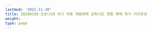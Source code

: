 ```yaml
---
lastmod: '2021-11-30'
title: 20200330-코로나19 위기 악용 재벌체제 강화시도 경총 해체 촉구 기자회견
weight: 
type: page
---
```

